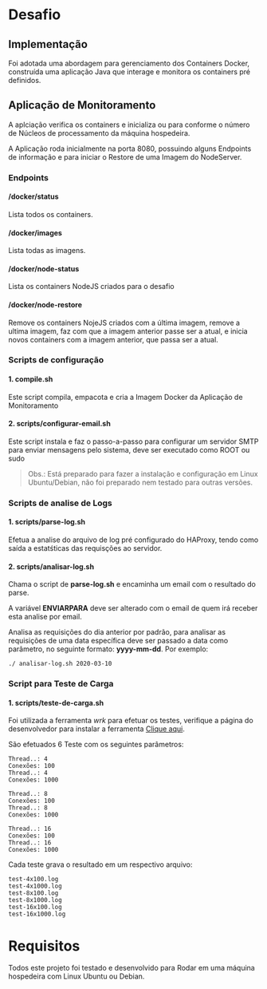 # Desafio

## Implementação

Foi adotada uma abordagem para gerenciamento dos Containers Docker, 
construída uma aplicação Java que interage e monitora os
containers pré definidos.

## Aplicação de Monitoramento

A aplciação verifica os containers e inicializa ou para
conforme o número de Núcleos de processamento da máquina
hospedeira.

A Aplicação roda inicialmente na porta 8080, possuindo alguns
Endpoints de informação e para iniciar o Restore de uma Imagem
do NodeServer.

### Endpoints

#### /docker/status
Lista todos os containers.

#### /docker/images
Lista todas as imagens.

#### /docker/node-status
Lista os containers NodeJS criados para o desafio

#### /docker/node-restore
Remove os containers NojeJS criados com a última imagem, 
remove a ultima imagem, faz com que a imagem anterior passe
ser a atual, e inicia novos containers com a imagem anterior, que 
passa ser a atual.

### Scripts de configuração

#### 1. compile.sh
Este script compila, empacota e cria a Imagem Docker da Aplicação de Monitoramento

#### 2. scripts/configurar-email.sh
Este script instala e faz o passo-a-passo para configurar um servidor SMTP para enviar
mensagens pelo sistema, deve ser executado como ROOT ou sudo

> Obs.: Está preparado para fazer a instalação e configuração em Linux Ubuntu/Debian, não
foi preparado nem testado para outras versões.

### Scripts de analise de Logs

#### 1. scripts/parse-log.sh
Efetua a analise do arquivo de log pré configurado do
HAProxy, tendo como saída a estatśticas das requisções
ao servidor.

#### 2. scripts/analisar-log.sh
Chama o script de **parse-log.sh** e encaminha um email
com o resultado do parse.

A variável **ENVIARPARA** deve ser alterado com o email
de quem irá receber esta analise por email.

Analisa as requisições do dia anterior por padrão, para 
analisar as requisições de uma data específica deve ser passado a data
como parâmetro, no seguinte formato: **yyyy-mm-dd**. 
Por exemplo:
```
./ analisar-log.sh 2020-03-10
```

### Script para Teste de Carga

#### 1. scripts/teste-de-carga.sh

Foi utilizada a ferramenta *wrk* para efetuar os testes, verifique a página do desenvolvedor
para instalar a ferramenta [Clique aqui](https://github.com/wg/wrk/wiki/Installing-Wrk-on-Linux).

São efetuados 6 Teste com os seguintes parâmetros:

```
Thread..: 4
Conexões: 100
Thread..: 4
Conexões: 1000

Thread..: 8
Conexões: 100
Thread..: 8
Conexões: 1000

Thread..: 16
Conexões: 100
Thread..: 16
Conexões: 1000
```

Cada teste grava o resultado em um respectivo arquivo:

```
test-4x100.log
test-4x1000.log
test-8x100.log
test-8x1000.log
test-16x100.log
test-16x1000.log
```

# Requisitos

Todos este projeto foi testado e desenvolvido para Rodar em uma máquina
hospedeira com Linux Ubuntu ou Debian.

